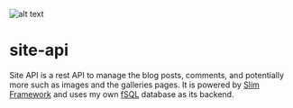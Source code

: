![alt text](https://travis-ci.org/sbuberl/site-api.svg?branch=master "Travis Build Result")

# site-api

Site API is a rest API to manage the blog posts, comments, and potentially more such as images and the galleries pages.  It is powered by [Slim Framework](http://www.slimframework.com/) and uses my own [fSQL](https://github.com/sbuberl/fSQL) database as its backend.
